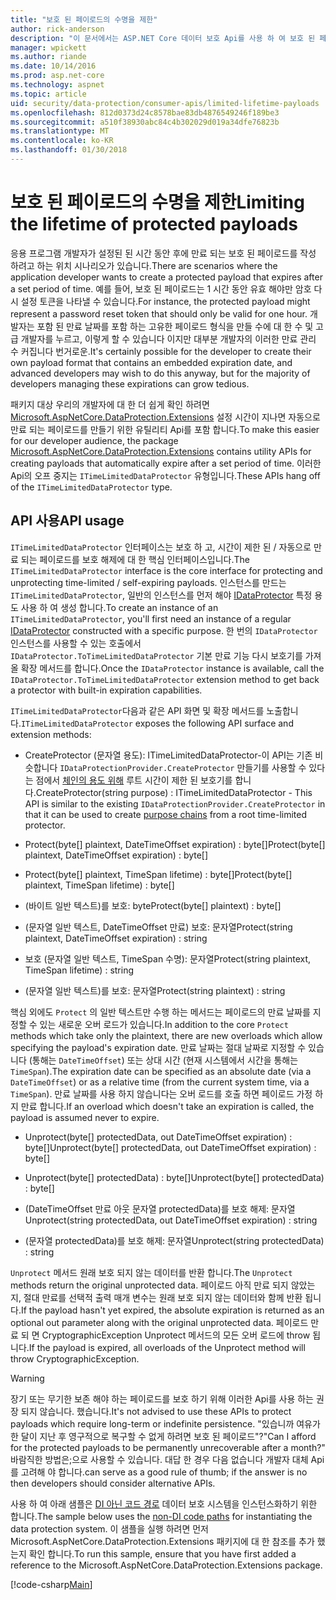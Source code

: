 ```yaml
---
title: "보호 된 페이로드의 수명을 제한"
author: rick-anderson
description: "이 문서에서는 ASP.NET Core 데이터 보호 Api를 사용 하 여 보호 된 페이로드의 수명을 제한 하는 방법을 설명 합니다."
manager: wpickett
ms.author: riande
ms.date: 10/14/2016
ms.prod: asp.net-core
ms.technology: aspnet
ms.topic: article
uid: security/data-protection/consumer-apis/limited-lifetime-payloads
ms.openlocfilehash: 812d0373d24c8578bae83db4876549246f189be3
ms.sourcegitcommit: a510f38930abc84c4b302029d019a34dfe76823b
ms.translationtype: MT
ms.contentlocale: ko-KR
ms.lasthandoff: 01/30/2018
---
```

# <a name="limiting-the-lifetime-of-protected-payloads"></a><span data-ttu-id="f7967-103">보호 된 페이로드의 수명을 제한</span><span class="sxs-lookup"><span data-stu-id="f7967-103">Limiting the lifetime of protected payloads</span></span>

<span data-ttu-id="f7967-104">응용 프로그램 개발자가 설정된 된 시간 동안 후에 만료 되는 보호 된 페이로드를 작성 하려고 하는 위치 시나리오가 있습니다.</span><span class="sxs-lookup"><span data-stu-id="f7967-104">There are scenarios where the application developer wants to create a protected payload that expires after a set period of time.</span></span> <span data-ttu-id="f7967-105">예를 들어, 보호 된 페이로드는 1 시간 동안 유효 해야만 암호 다시 설정 토큰을 나타낼 수 있습니다.</span><span class="sxs-lookup"><span data-stu-id="f7967-105">For instance, the protected payload might represent a password reset token that should only be valid for one hour.</span></span> <span data-ttu-id="f7967-106">개발자는 포함 된 만료 날짜를 포함 하는 고유한 페이로드 형식을 만들 수에 대 한 수 및 고급 개발자를 누르고, 이렇게 할 수 있습니다 이지만 대부분 개발자의 이러한 만료 관리 수 커집니다 번거로운.</span><span class="sxs-lookup"><span data-stu-id="f7967-106">It's certainly possible for the developer to create their own payload format that contains an embedded expiration date, and advanced developers may wish to do this anyway, but for the majority of developers managing these expirations can grow tedious.</span></span>

<span data-ttu-id="f7967-107">패키지 대상 우리의 개발자에 대 한 더 쉽게 확인 하려면 [Microsoft.AspNetCore.DataProtection.Extensions](https://www.nuget.org/packages/Microsoft.AspNetCore.DataProtection.Extensions/) 설정 시간이 지나면 자동으로 만료 되는 페이로드를 만들기 위한 유틸리티 Api를 포함 합니다.</span><span class="sxs-lookup"><span data-stu-id="f7967-107">To make this easier for our developer audience, the package [Microsoft.AspNetCore.DataProtection.Extensions](https://www.nuget.org/packages/Microsoft.AspNetCore.DataProtection.Extensions/) contains utility APIs for creating payloads that automatically expire after a set period of time.</span></span> <span data-ttu-id="f7967-108">이러한 Api의 오프 중지는 `ITimeLimitedDataProtector` 유형입니다.</span><span class="sxs-lookup"><span data-stu-id="f7967-108">These APIs hang off of the `ITimeLimitedDataProtector` type.</span></span>

## <a name="api-usage"></a><span data-ttu-id="f7967-109">API 사용</span><span class="sxs-lookup"><span data-stu-id="f7967-109">API usage</span></span>

<span data-ttu-id="f7967-110">`ITimeLimitedDataProtector` 인터페이스는 보호 하 고, 시간이 제한 된 / 자동으로 만료 되는 페이로드를 보호 해제에 대 한 핵심 인터페이스입니다.</span><span class="sxs-lookup"><span data-stu-id="f7967-110">The `ITimeLimitedDataProtector` interface is the core interface for protecting and unprotecting time-limited / self-expiring payloads.</span></span> <span data-ttu-id="f7967-111">인스턴스를 만드는 `ITimeLimitedDataProtector`, 일반의 인스턴스를 먼저 해야 [IDataProtector](overview.md) 특정 용도 사용 하 여 생성 합니다.</span><span class="sxs-lookup"><span data-stu-id="f7967-111">To create an instance of an `ITimeLimitedDataProtector`, you'll first need an instance of a regular [IDataProtector](overview.md) constructed with a specific purpose.</span></span> <span data-ttu-id="f7967-112">한 번의 `IDataProtector` 인스턴스를 사용할 수 있는 호출에서 `IDataProtector.ToTimeLimitedDataProtector` 기본 만료 기능 다시 보호기를 가져올 확장 메서드를 합니다.</span><span class="sxs-lookup"><span data-stu-id="f7967-112">Once the `IDataProtector` instance is available, call the `IDataProtector.ToTimeLimitedDataProtector` extension method to get back a protector with built-in expiration capabilities.</span></span>

<span data-ttu-id="f7967-113">`ITimeLimitedDataProtector`다음과 같은 API 화면 및 확장 메서드를 노출합니다.</span><span class="sxs-lookup"><span data-stu-id="f7967-113">`ITimeLimitedDataProtector` exposes the following API surface and extension methods:</span></span>

* <span data-ttu-id="f7967-114">CreateProtector (문자열 용도): ITimeLimitedDataProtector-이 API는 기존 비슷합니다 `IDataProtectionProvider.CreateProtector` 만들기를 사용할 수 있다는 점에서 [체인의 용도 위해](purpose-strings.md) 루트 시간이 제한 된 보호기를 합니다.</span><span class="sxs-lookup"><span data-stu-id="f7967-114">CreateProtector(string purpose) : ITimeLimitedDataProtector - This API is similar to the existing `IDataProtectionProvider.CreateProtector` in that it can be used to create [purpose chains](purpose-strings.md) from a root time-limited protector.</span></span>

* <span data-ttu-id="f7967-115">Protect(byte[] plaintext, DateTimeOffset expiration) : byte[]</span><span class="sxs-lookup"><span data-stu-id="f7967-115">Protect(byte[] plaintext, DateTimeOffset expiration) : byte[]</span></span>

* <span data-ttu-id="f7967-116">Protect(byte[] plaintext, TimeSpan lifetime) : byte[]</span><span class="sxs-lookup"><span data-stu-id="f7967-116">Protect(byte[] plaintext, TimeSpan lifetime) : byte[]</span></span>

* <span data-ttu-id="f7967-117">(바이트 일반 텍스트)를 보호: byte</span><span class="sxs-lookup"><span data-stu-id="f7967-117">Protect(byte[] plaintext) : byte[]</span></span>

* <span data-ttu-id="f7967-118">(문자열 일반 텍스트, DateTimeOffset 만료) 보호: 문자열</span><span class="sxs-lookup"><span data-stu-id="f7967-118">Protect(string plaintext, DateTimeOffset expiration) : string</span></span>

* <span data-ttu-id="f7967-119">보호 (문자열 일반 텍스트, TimeSpan 수명): 문자열</span><span class="sxs-lookup"><span data-stu-id="f7967-119">Protect(string plaintext, TimeSpan lifetime) : string</span></span>

* <span data-ttu-id="f7967-120">(문자열 일반 텍스트)를 보호: 문자열</span><span class="sxs-lookup"><span data-stu-id="f7967-120">Protect(string plaintext) : string</span></span>

<span data-ttu-id="f7967-121">핵심 외에도 `Protect` 의 일반 텍스트만 수행 하는 메서드는 페이로드의 만료 날짜를 지정할 수 있는 새로운 오버 로드가 있습니다.</span><span class="sxs-lookup"><span data-stu-id="f7967-121">In addition to the core `Protect` methods which take only the plaintext, there are new overloads which allow specifying the payload's expiration date.</span></span> <span data-ttu-id="f7967-122">만료 날짜는 절대 날짜로 지정할 수 있습니다 (통해는 `DateTimeOffset`) 또는 상대 시간 (현재 시스템에서 시간을 통해는 `TimeSpan`).</span><span class="sxs-lookup"><span data-stu-id="f7967-122">The expiration date can be specified as an absolute date (via a `DateTimeOffset`) or as a relative time (from the current system time, via a `TimeSpan`).</span></span> <span data-ttu-id="f7967-123">만료 날짜를 사용 하지 않습니다는 오버 로드를 호출 하면 페이로드 가정 하지 만료 합니다.</span><span class="sxs-lookup"><span data-stu-id="f7967-123">If an overload which doesn't take an expiration is called, the payload is assumed never to expire.</span></span>

* <span data-ttu-id="f7967-124">Unprotect(byte[] protectedData, out DateTimeOffset expiration) : byte[]</span><span class="sxs-lookup"><span data-stu-id="f7967-124">Unprotect(byte[] protectedData, out DateTimeOffset expiration) : byte[]</span></span>

* <span data-ttu-id="f7967-125">Unprotect(byte[] protectedData) : byte[]</span><span class="sxs-lookup"><span data-stu-id="f7967-125">Unprotect(byte[] protectedData) : byte[]</span></span>

* <span data-ttu-id="f7967-126">(DateTimeOffset 만료 아웃 문자열 protectedData)를 보호 해제: 문자열</span><span class="sxs-lookup"><span data-stu-id="f7967-126">Unprotect(string protectedData, out DateTimeOffset expiration) : string</span></span>

* <span data-ttu-id="f7967-127">(문자열 protectedData)를 보호 해제: 문자열</span><span class="sxs-lookup"><span data-stu-id="f7967-127">Unprotect(string protectedData) : string</span></span>

<span data-ttu-id="f7967-128">`Unprotect` 메서드 원래 보호 되지 않는 데이터를 반환 합니다.</span><span class="sxs-lookup"><span data-stu-id="f7967-128">The `Unprotect` methods return the original unprotected data.</span></span> <span data-ttu-id="f7967-129">페이로드 아직 만료 되지 않았는지, 절대 만료를 선택적 출력 매개 변수는 원래 보호 되지 않는 데이터와 함께 반환 됩니다.</span><span class="sxs-lookup"><span data-stu-id="f7967-129">If the payload hasn't yet expired, the absolute expiration is returned as an optional out parameter along with the original unprotected data.</span></span> <span data-ttu-id="f7967-130">페이로드 만료 되 면 CryptographicException Unprotect 메서드의 모든 오버 로드에 throw 됩니다.</span><span class="sxs-lookup"><span data-stu-id="f7967-130">If the payload is expired, all overloads of the Unprotect method will throw CryptographicException.</span></span>

>[!WARNING]
> <span data-ttu-id="f7967-131">장기 또는 무기한 보존 해야 하는 페이로드를 보호 하기 위해 이러한 Api를 사용 하는 권장 되지 않습니다. 했습니다.</span><span class="sxs-lookup"><span data-stu-id="f7967-131">It's not advised to use these APIs to protect payloads which require long-term or indefinite persistence.</span></span> <span data-ttu-id="f7967-132">"있습니까 여유가 한 달이 지난 후 영구적으로 복구할 수 없게 하려면 보호 된 페이로드"?</span><span class="sxs-lookup"><span data-stu-id="f7967-132">"Can I afford for the protected payloads to be permanently unrecoverable after a month?"</span></span> <span data-ttu-id="f7967-133">바람직한 방법은;으로 사용할 수 있습니다. 대답 한 경우 다음 없습니다 개발자 대체 Api를 고려해 야 합니다.</span><span class="sxs-lookup"><span data-stu-id="f7967-133">can serve as a good rule of thumb; if the answer is no then developers should consider alternative APIs.</span></span>

<span data-ttu-id="f7967-134">사용 하 여 아래 샘플은 [DI 아닌 코드 경로](../configuration/non-di-scenarios.md) 데이터 보호 시스템을 인스턴스화하기 위한 합니다.</span><span class="sxs-lookup"><span data-stu-id="f7967-134">The sample below uses the [non-DI code paths](../configuration/non-di-scenarios.md) for instantiating the data protection system.</span></span> <span data-ttu-id="f7967-135">이 샘플을 실행 하려면 먼저 Microsoft.AspNetCore.DataProtection.Extensions 패키지에 대 한 참조를 추가 했는지 확인 합니다.</span><span class="sxs-lookup"><span data-stu-id="f7967-135">To run this sample, ensure that you have first added a reference to the Microsoft.AspNetCore.DataProtection.Extensions package.</span></span>

[!code-csharp[Main](limited-lifetime-payloads/samples/limitedlifetimepayloads.cs)]
